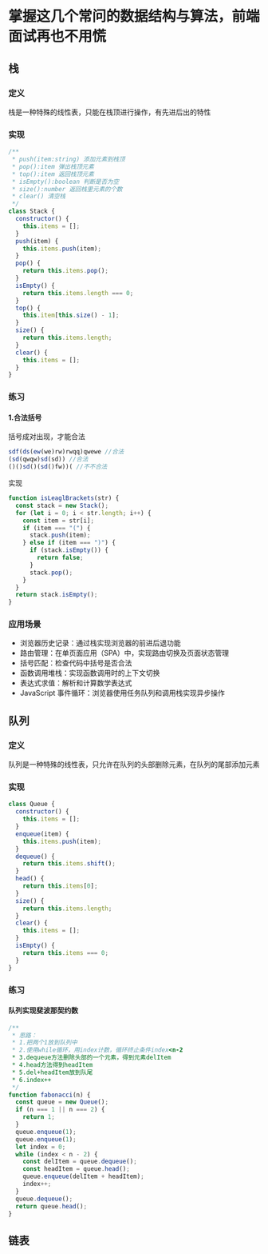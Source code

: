 # 掌握这几个常问的数据结构与算法，前端面试再也不用慌

## 栈

### 定义

栈是一种特殊的线性表，只能在栈顶进行操作，有先进后出的特性

### 实现

```js
/**
 * push(item:string) 添加元素到栈顶
 * pop():item 弹出栈顶元素
 * top():item 返回栈顶元素
 * isEmpty():boolean 判断是否为空
 * size():number 返回栈里元素的个数
 * clear() 清空栈
 */
class Stack {
  constructor() {
    this.items = [];
  }
  push(item) {
    this.items.push(item);
  }
  pop() {
    return this.items.pop();
  }
  isEmpty() {
    return this.items.length === 0;
  }
  top() {
    this.item[this.size() - 1];
  }
  size() {
    return this.items.length;
  }
  clear() {
    this.items = [];
  }
}
```

### 练习

#### 1.合法括号

括号成对出现，才能合法

```js
sdf(ds(ew(we)rw)rwqq)qwewe //合法
(sd(qwqw)sd(sd)) //合法
()()sd()(sd()fw))( //不不合法
```

实现

```js
function isLeaglBrackets(str) {
  const stack = new Stack();
  for (let i = 0; i < str.length; i++) {
    const item = str[i];
    if (item === "(") {
      stack.push(item);
    } else if (item === ")") {
      if (stack.isEmpty()) {
        return false;
      }
      stack.pop();
    }
  }
  return stack.isEmpty();
}
```

### 应用场景

- 浏览器历史记录：通过栈实现浏览器的前进后退功能
- 路由管理：在单页面应用（SPA）中，实现路由切换及页面状态管理
- 括号匹配：检查代码中括号是否合法
- 函数调用堆栈：实现函数调用时的上下文切换
- 表达式求值：解析和计算数学表达式
- JavaScript 事件循环：浏览器使用任务队列和调用栈实现异步操作

## 队列

### 定义

队列是一种特殊的线性表，只允许在队列的头部删除元素，在队列的尾部添加元素

### 实现

```js
class Queue {
  constructor() {
    this.items = [];
  }
  enqueue(item) {
    this.items.push(item);
  }
  dequeue() {
    return this.items.shift();
  }
  head() {
    return this.items[0];
  }
  size() {
    return this.items.length;
  }
  clear() {
    this.items = [];
  }
  isEmpty() {
    return this.items === 0;
  }
}
```

### 练习

#### 队列实现斐波那契约数

```js
/**
 * 思路：
 * 1.把两个1放到队列中
 * 2.使用while循环，用index计数，循环终止条件index<n-2
 * 3.dequeue方法删除头部的一个元素，得到元素delItem
 * 4.head方法得到headItem
 * 5.del+headItem放到队尾
 * 6.index++
 */
function fabonacci(n) {
  const queue = new Queue();
  if (n === 1 || n === 2) {
    return 1;
  }
  queue.enqueue(1);
  queue.enqueue(1);
  let index = 0;
  while (index < n - 2) {
    const delItem = queue.dequeue();
    const headItem = queue.head();
    queue.enqueue(delItem + headItem);
    index++;
  }
  queue.dequeue();
  return queue.head();
}
```

## 链表
